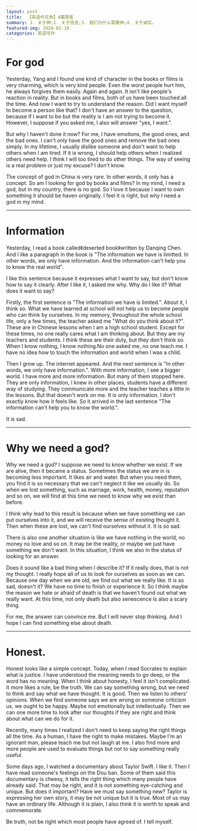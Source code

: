 ```yaml
---
layout: post
title:  【英语作文角】4篇随笔
summary: 1. 关于神;2. 关于信息;3. 我们为什么需要神;4. 关于诚实。
featured-img: 2020-02-10
categories: 英语写作
---
```

# For god  

Yesterday, Yang and  I found one kind of character in the books or films is very charming, which is very kind people. Even the worst people hurt him, he always forgives them easily. Again and again. It isn't like people's reaction in reality. But in books and films, both of us have been touched all the time. And now I want to try to understand the reason. Did I want myself to become a person like that? I don't have an answer to the question, because if I want to be but the reality is I am not trying to become it. However, I suppose if you asked me, I also will answer "yes, I want.".  

But why I haven't done it now? For me, I have emotions, the good ones, and the bad ones. I can't only have the good ones and remove the bad ones simply. In my lifetime, I usually dislike someone and don't want to help others when I am tired. If it is wrong, I should help others when I realized others need help. I think I will too tired to do other things. The way of seeing is a real problem or just my excuse? I don't know.  

The concept of god in China is very rare. In other words, it only has a concept. So am I looking for god by books and films? In my mind, I need a god, but in my country, there is no god. So I love it because I want to own something it should be haven originally. I feel it is right, but why I need a god in my mind.

---

# Information  

Yesterday, I read a book called《deserted book》written by Danqing Chen. And I like a paragraph in the book is "The information we have is limitted. In other words, we only have information. And the information can't help you to know the real world".

I like this sentence because it expresses what I want to say, but don't know how to say it clearly. After I like it, I asked me why. Why do I like it? What does it want to say? 

Firstly, the first sentence is "The information we have is limited.". About it, I think so. What we have learned at school will not help us to become people who can think by ourselves. In my memory, throughout the whole school life, only a few times, the teacher asked me "What do you think about it?". These are in Chinese lessons when I am a high school student. Except for these times, no one really cares what I am thinking about. But they are my teachers and students. I think these are their duty, but they don't think so. When I know nothing, I know nothing.No one asked me, no one teach me. I have no idea how to touch the information and world when I was a child.

Then I grow up. The internet appeared. And the next sentence is "In other words, we only have information.". With more information, I see a bigger world. I have more and more information. But many of them stopped here. They are only information, I knew in other places, students have a different way of studying. They communicate more and the teacher teaches a little in the lessons. But that doesn't work on me. It is only information. I don't exactly know how it feels like. So it arrived in the last sentence "The information can't help you to know the world.".

It is sad. 

---

# Why we need a god?

Why we need a god? I suppose we need to know whether we exist. If we are alive, then it became a status. Sometimes the status we are in is becoming less important. It likes air and water. But when you need them, you find it is so necessary that we can't neglect it like we usually do. So when we lost something, such as marriage, work, health, money, reputation and so on, we will find at this time we need to know why we exist than before.

I think why lead to this result is because when we have something we can put ourselves into it, and we will receive the sense of existing thought it. Then when these are lost, we can't find ourselves without it. It is so sad.

There is also one another situation is like we have nothing in the world, no money no love and so on. It may be the reality, or maybe we just have something we don't want. In this situation, I think we also in the status of looking for an answer.

Does it sound like a bad thing when I describe it? If it really does, that is not my thought. I really hope all of us to look for ourselves as soon as we can. Because one day when we are old, we find out what we really like. It is so sad, doesn't it? We have no time to finish or experience it. So I think maybe the reason we hate or afraid of death is that we haven't found out what we really want. At this time, not only death but also senescence is also a scary thing.

For me, the answer can convince me. But I will never stop thinking. And I hope I can find something else about death.

---

# Honest. 

Honest looks like a simple concept. Today, when I read Socrates to explain what is justice. I have understood the meaning needs to go deep, or the word has no meaning. When I think about honesty, I feel it isn't complicated.  It more likes a rule, be the truth. We can say something wrong, but we need to think and say what we have thought. It is good. Then we listen to others' opinions. When we find someone says we are wrong or someone criticism us, we ought to be happy. Maybe not emotionally but intellectually. Then we can one more time to look after our thoughts if they are right and think about what can we do for it.

Recently, many times I realized I don't need to keep saying the right things all the time. As a human, I have the right to make mistakes. Maybe I'm an ignorant man, please teach me but not laugh at me. I also find more and more people are used to evaluate things but not to say something really useful.

Some days ago, I watched a documentary about Taylor Swift. I like it. Then I have read someone's feelings on the Dou ban. Some of them said this documentary is cheesy, it tells the right thing which many people have already said. That may be right, and it is not something eye-catching and unique. But does it important? Have we must say something new? Taylor is expressing her own story, it may be not unique but it is true. Most of us may have an ordinary life. Although it is plain,  I also think it is worth to speak and commemorate.

Be truth, not be right which most people have agreed of. I tell myself.